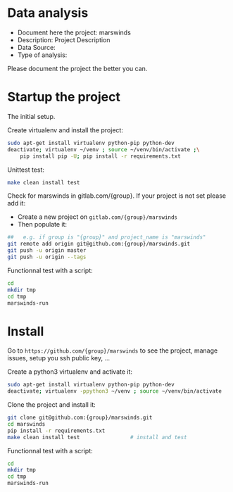 # Data analysis
- Document here the project: marswinds
- Description: Project Description
- Data Source:
- Type of analysis:

Please document the project the better you can.

# Startup the project

The initial setup.

Create virtualenv and install the project:
```bash
sudo apt-get install virtualenv python-pip python-dev
deactivate; virtualenv ~/venv ; source ~/venv/bin/activate ;\
    pip install pip -U; pip install -r requirements.txt
```

Unittest test:
```bash
make clean install test
```

Check for marswinds in gitlab.com/{group}.
If your project is not set please add it:

- Create a new project on `gitlab.com/{group}/marswinds`
- Then populate it:

```bash
##   e.g. if group is "{group}" and project_name is "marswinds"
git remote add origin git@github.com:{group}/marswinds.git
git push -u origin master
git push -u origin --tags
```

Functionnal test with a script:

```bash
cd
mkdir tmp
cd tmp
marswinds-run
```

# Install

Go to `https://github.com/{group}/marswinds` to see the project, manage issues,
setup you ssh public key, ...

Create a python3 virtualenv and activate it:

```bash
sudo apt-get install virtualenv python-pip python-dev
deactivate; virtualenv -ppython3 ~/venv ; source ~/venv/bin/activate
```

Clone the project and install it:

```bash
git clone git@github.com:{group}/marswinds.git
cd marswinds
pip install -r requirements.txt
make clean install test                # install and test
```
Functionnal test with a script:

```bash
cd
mkdir tmp
cd tmp
marswinds-run
```

